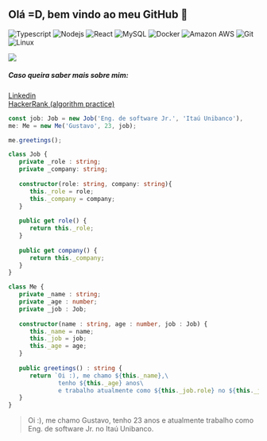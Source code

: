 ## Olá =D, bem vindo ao meu GitHub 👋
![Typescript](https://img.shields.io/badge/TypeScript-black?style=flat-square&logo=typescript&logoColor=007ACC)
![Nodejs](https://img.shields.io/badge/-Nodejs-black?style=flat-square&logo=Node.js)
![React](https://img.shields.io/badge/-React-black?style=flat-square&logo=react)
![MySQL](https://img.shields.io/badge/-MySQL-black?style=flat-square&logo=mysql)
![Docker](https://img.shields.io/badge/-Docker-black?style=flat-square&logo=docker)
![Amazon AWS](https://img.shields.io/badge/Amazon%20AWS-232F3E?style=flat-square&logo=amazon-aws)
![Git](https://img.shields.io/badge/-Git-black?style=flat-square&logo=git)
![Linux](https://img.shields.io/badge/-Linux-black?style=flat-square&logo=linux)  


<div style="display: flex">
   <img src="https://github-readme-stats.vercel.app/api?username=gustavo-sm&show_icons=true&count_private=true&theme=dark" />
</div>  


##### Caso queira saber mais sobre mim:
<a target="_blank" href="https://linkedin.com/in/gustavo-sm"> Linkedin </a>  
<a target="_blank" href="https://hackerrank.com/gustavosm"> HackerRank (algorithm practice)</a>

```Typescript
const job: Job = new Job('Eng. de software Jr.', 'Itaú Unibanco'),
me: Me = new Me('Gustavo', 23, job);

me.greetings();

class Job {
   private _role : string;
   private _company: string;
   
   constructor(role: string, company: string){
      this._role = role;
      this._company = company;
   }
   
   public get role() {
      return this._role;
   }
   
   public get company() {
      return this._company;
   }
}

class Me {
   private _name : string;
   private _age : number;
   private _job : Job;
   
   constructor(name : string, age : number, job : Job) {
      this._name = name;
      this._job = job;
      this._age = age;
   }
   
   public greetings() : string {
      return `Oi :), me chamo ${this._name},\ 
              tenho ${this._age} anos\  
              e trabalho atualmente como ${this._job.role} no ${this._job.company}.`;
   }
}
```
> Oi :), me chamo Gustavo, tenho 23 anos e atualmente trabalho como Eng. de software Jr. no Itaú Unibanco.
